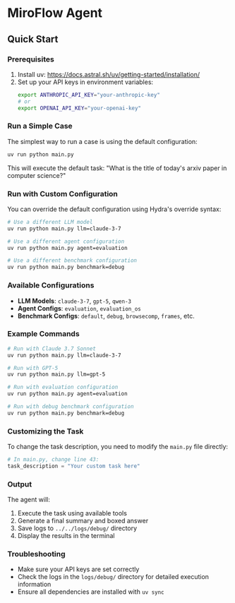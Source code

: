 # MiroFlow Agent

## Quick Start

### Prerequisites

1. Install uv: https://docs.astral.sh/uv/getting-started/installation/
1. Set up your API keys in environment variables:
   ```bash
   export ANTHROPIC_API_KEY="your-anthropic-key"
   # or
   export OPENAI_API_KEY="your-openai-key"
   ```

### Run a Simple Case

The simplest way to run a case is using the default configuration:

```bash
uv run python main.py
```

This will execute the default task: "What is the title of today's arxiv paper in computer science?"

### Run with Custom Configuration

You can override the default configuration using Hydra's override syntax:

```bash
# Use a different LLM model
uv run python main.py llm=claude-3-7

# Use a different agent configuration  
uv run python main.py agent=evaluation

# Use a different benchmark configuration
uv run python main.py benchmark=debug
```

### Available Configurations

- **LLM Models**: `claude-3-7`, `gpt-5`, `qwen-3`
- **Agent Configs**: `evaluation`, `evaluation_os`
- **Benchmark Configs**: `default`, `debug`, `browsecomp`, `frames`, etc.

### Example Commands

```bash
# Run with Claude 3.7 Sonnet
uv run python main.py llm=claude-3-7

# Run with GPT-5
uv run python main.py llm=gpt-5

# Run with evaluation configuration
uv run python main.py agent=evaluation

# Run with debug benchmark configuration
uv run python main.py benchmark=debug
```

### Customizing the Task

To change the task description, you need to modify the `main.py` file directly:

```python
# In main.py, change line 43:
task_description = "Your custom task here"
```

### Output

The agent will:

1. Execute the task using available tools
1. Generate a final summary and boxed answer
1. Save logs to `../../logs/debug/` directory
1. Display the results in the terminal

### Troubleshooting

- Make sure your API keys are set correctly
- Check the logs in the `logs/debug/` directory for detailed execution information
- Ensure all dependencies are installed with `uv sync`
